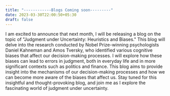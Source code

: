```yaml
---
title: "------------Blogs Coming soon---------"
date: 2023-03-30T22:00:50+05:30
draft: false
---
```


I am excited to announce that next month, I will be releasing a blog on the topic of "Judgment under Uncertainty: Heuristics and Biases." This blog will delve into the research conducted by Nobel Prize-winning psychologists Daniel Kahneman and Amos Tversky, who identified various cognitive biases that affect our decision-making processes. I will explore how these biases can lead to errors in judgment, both in everyday life and in more significant contexts such as politics and finance. This blog aims to provide insight into the mechanisms of our decision-making processes and how we can become more aware of the biases that affect us. Stay tuned for this insightful and thought-provoking blog, and join me as I explore the fascinating world of judgment under uncertainty.